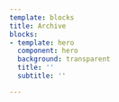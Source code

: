 ```yaml
---
template: blocks
title: Archive
blocks:
- template: hero
  component: hero
  background: transparent
  title: ''
  subtitle: ''

---
```

